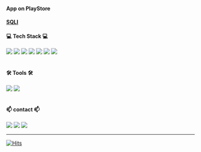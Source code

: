 <div>
  <h4>App on PlayStore<h4>
     <a href="https://play.google.com/store/apps/details?id=com.csapp.sqli&hl=en&gl=US" target="_blank">SQLI</a>
</div>

<div>
  <h4> 💻 Tech Stack 💻 </h4>
  <img src="https://img.shields.io/badge/Kotlin-7F52FF?style=flat&logo=Kotlin&logoColor=white">
  <img src="https://img.shields.io/badge/JAVA-6DB33F?style=flat&logo=OpenJDK&logoColor=white">
  <img src="https://img.shields.io/badge/Android-34A853?style=flat&logo=Android&logoColor=white">
  <img src="https://img.shields.io/badge/Compose-4285F4?style=flat&logo=JetpackCompose&logoColor=white">
  <img src="https://img.shields.io/badge/JUnit5-5A162?style=flat&logo=JUnit5&logoColor=white">
  <img src="https://img.shields.io/badge/SQLite-003B57?style=flat&logo=SQLite&logoColor=white">
  <img src="https://img.shields.io/badge/Github Actions-2088FF?style=flat&logo=GithubActions&logoColor=white">
  <br/><br/>
</div>

<div>
  <h4> 🛠 Tools 🛠 </h4>
  <img src="https://img.shields.io/badge/IntelliJ-222222?style=flat&logo=IntelliJ&logoColor=white">
  <img src="https://img.shields.io/badge/AndroidStudio-3DDC84?style=flat&logo=AndroidStudio&logoColor=white">
  <br/><br/>
</div>

<div>
  <h4> 📫 contact 📫 </h4>
  <a href="https://velog.io/@nter-developer/posts" target="_blank"><img src="https://img.shields.io/badge/velog-black?style=flat-square&logo=velog&logoColor=white"/></a>
  <a href="https://www.instagram.com/san0._.hyun/" target="_blank"><img src="https://img.shields.io/badge/instagram-black?style=flat-square&logo=Instagram&logoColor=white"/></a>
  <img src="https://img.shields.io/badge/nterdev@naver.com-black?style=flat-square&logo=gmail&logoColor=white"/></a>
  <!-- LinkedIn Badge -->
<hr>

<!--
  [![Anurag's GitHub stats](https://github-readme-stats.vercel.app/api?username=Nter-developer&show_icons=true&theme=cobalt)](https://github.com/Nter-developer/github-readme-stats)
  [![Solved.ac Profile](http://mazassumnida.wtf/api/v2/generate_badge?boj=njsharry)](https://solved.ac/njsharry/)
  []
-->

<div>

  [![Hits](https://hits.seeyoufarm.com/api/count/incr/badge.svg?url=https%3A%2F%2Fgithub.com%2FNter-developer&count_bg=%2379C83D&title_bg=%23555555&icon=&icon_color=%23E7E7E7&title=hits&edge_flat=false)](https://hits.seeyoufarm.com)
</div>
